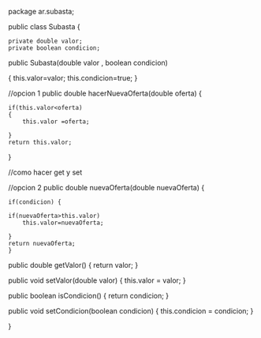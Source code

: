 package ar.subasta;

public class Subasta {

	private double valor;
	private boolean condicion;


public Subasta(double valor , boolean condicion)

{
	this.valor=valor;
	this.condicion=true;
}

//opcion 1
public double hacerNuevaOferta(double oferta)
{ 
	
   	if(this.valor<oferta)
   	{
   		this.valor =oferta;	
   	
   	}
   	return this.valor;
}

//como hacer get y set



//opcion 2
public double nuevaOferta(double nuevaOferta) {
	
	if(condicion) {
	
	if(nuevaOferta>this.valor)
		this.valor=nuevaOferta;
		
	}
	return nuevaOferta;
	}

public double getValor() {
	return valor;
}

public void setValor(double valor) {
	this.valor = valor;
}

public boolean isCondicion() {
	return condicion;
}

public void setCondicion(boolean condicion) {
	this.condicion = condicion;
}

	
	
}
